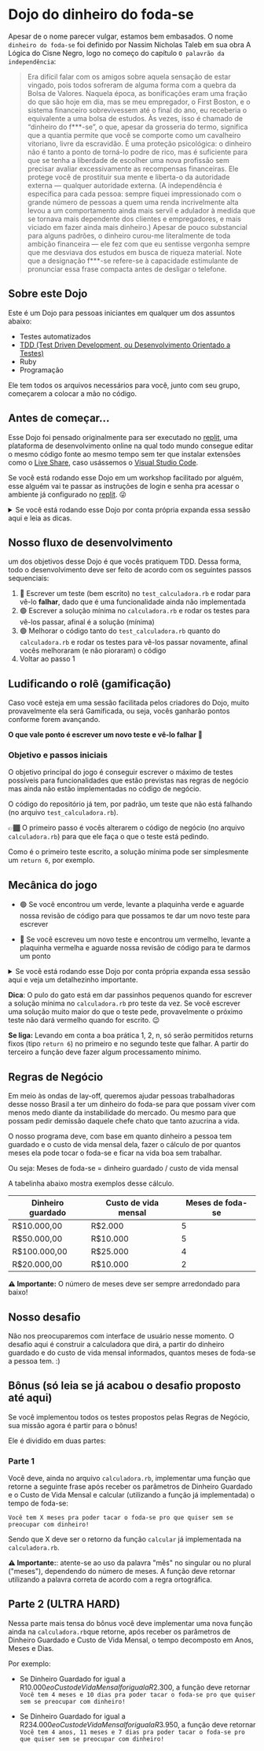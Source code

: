 # Dojo do dinheiro do foda-se

Apesar de o nome parecer vulgar, estamos bem embasados. O nome `dinheiro do foda-se` foi definido por Nassim Nicholas Taleb em sua obra A Lógica do Cisne Negro, logo no começo do capítulo `O palavrão da independência`:

> Era difícil falar com os amigos sobre aquela sensação de estar vingado, pois todos sofreram de alguma forma com a quebra da Bolsa de Valores. Naquela época, as bonificações eram uma fração do que são hoje em dia, mas se meu empregador, o First Boston, e o sistema financeiro sobrevivessem até o final do ano, eu receberia o equivalente a uma bolsa de estudos. Às vezes, isso é chamado de “dinheiro do f***-se”, o que, apesar da grosseria do termo, significa que a quantia permite que você se comporte como um cavalheiro vitoriano, livre da escravidão. É uma proteção psicológica: o dinheiro não é tanto a ponto de torná-lo podre de rico, mas é suficiente para que se tenha a liberdade de escolher uma nova profissão sem precisar avaliar excessivamente as recompensas financeiras. Ele protege você de prostituir sua mente e liberta-o da autoridade externa — qualquer autoridade externa. (A independência é específica para cada pessoa: sempre fiquei impressionado com o grande número de pessoas a quem uma renda incrivelmente alta levou a um comportamento ainda mais servil e adulador à medida que se tornava mais dependente dos clientes e empregadores, e mais viciado em fazer ainda mais dinheiro.) Apesar de pouco substancial para alguns padrões, o dinheiro curou-me literalmente de toda ambição financeira — ele fez com que eu sentisse vergonha sempre que me desviava dos estudos em busca de riqueza material. Note que a designação f***-se refere-se à capacidade estimulante de pronunciar essa frase compacta antes de desligar o telefone.

## Sobre este Dojo

Este é um Dojo para pessoas iniciantes em qualquer um dos assuntos abaixo:

- Testes automatizados
- [TDD (Test Driven Development, ou Desenvolvimento Orientado a Testes)](https://pt.wikipedia.org/wiki/Test-driven_development)
- Ruby
- Programação

Ele tem todos os arquivos necessários para você, junto com seu grupo, começarem a colocar a mão no código.

## Antes de começar...

Esse Dojo foi pensado originalmente para ser executado no [replit](https://replit.com), uma plataforma de desenvolvimento online na qual todo mundo consegue editar o mesmo código fonte ao mesmo tempo sem ter que instalar extensões como o [Live Share](https://visualstudio.microsoft.com/pt-br/services/live-share/), caso usássemos o [Visual Studio Code](https://code.visualstudio.com).

Se você está rodando esse Dojo em um workshop facilitado por alguém, esse alguém vai te passar as instruções de login e senha pra acessar o ambiente já configurado no [replit](https://replit.com). 😜

<details>
  <summary>Se você está rodando esse Dojo por conta própria expanda essa sessão aqui e leia as dicas.</summary>

Fique a vontade para criar uma conta no replit e experimentá-lo! Tenha em mente:

1. Que a versão gratuita do [replit](https://replit.com) só te permite chamar 1 pessoa pra colaborar com você. A alternativa é você compartilhar seu user e senha (nada seguro) com outras pessoas, assim vocês conseguem usar em grupos maiores.

2. Dentro do [replit](https://replit.com) você vai ter que colocar a URL desse projeto (https://github.com/tiolula/tdd_fodase.git) para que ele baixe o código fonte

3. Mesmo selecionando que o seu projeto é em Ruby, você vai ter que instalar o as bibliotecas de teste (`gem install minitest minitest-reporters`) no [replit](https://replit.com), e é legal, inclusive, configurar o botão `RUN` pra executar o comando `ruby ./testes/test_calculadora.rb`.

</details>

## Nosso fluxo de desenvolvimento

um dos objetivos desse Dojo é que vocês pratiquem TDD. Dessa forma, todo o desenvolvimento deve ser feito de acordo com os seguintes passos sequenciais:

1. 🔴 Escrever um teste (bem escrito) no `test_calculadora.rb` e rodar para vê-lo **falhar**, dado que é uma funcionalidade ainda não implementada
2. 🟢 Escrever a solução mínima no `calculadora.rb` e rodar os testes para vê-los passar, afinal é a solução (mínima)
3. 🟢 Melhorar o código tanto do `test_calculadora.rb` quanto do `calculadora.rb` e rodar os testes para vê-los passar novamente, afinal vocês melhoraram (e não pioraram) o código
4. Voltar ao passo 1

## Ludificando o rolê (gamificação)

Caso você esteja em uma sessão facilitada pelos criadores do Dojo, muito provavelmente ela será Gamificada, ou seja, vocês ganharão pontos conforme forem avançando.

**O que vale ponto é escrever um novo teste e vê-lo falhar 🔴**

### Objetivo e passos iniciais

O objetivo principal do jogo é conseguir escrever o máximo de testes possíveis para funcionalidades que estão previstas nas regras de negócio mas ainda não estão implementadas no código de negócio.

O código do repositório já tem, por padrão, um teste que não está falhando (no arquivo `test_calculadora.rb`).

👉🏾 O primeiro passo é vocês alterarem o código de negócio (no arquivo `calculadora.rb`) para que ele faça o que o teste está pedindo.

Como é o primeiro teste escrito, a solução mínima pode ser simplesmente um `return 6`, por exemplo.

## Mecânica do jogo

- 🟢 Se você encontrou um verde, levante a plaquinha verde e aguarde nossa revisão de código para que possamos te dar um novo teste para escrever

- 🔴 Se você escreveu um novo teste e encontrou um vermelho, levante a plaquinha vermelha e aguarde nossa revisão de código para te darmos um ponto

<details>
  <summary>Se você está rodando esse Dojo por conta própria expanda essa sessão aqui e veja um detalhezinho importante.</summary>

Se você está rodando por conta própria, ou seja, sem pessoas facilitando o rolê pra você, provavelmente não vai rolar nem plaquinha nem revisão de código, né?

Mas tatu do bem. Faz o seguinte: Contabilize seus pontos por conta própria e use a sequência de testes que está no endereço: http://dontpad.com/tdd_fodase_teste1

Mesmo jogando sem facilitação é importante seguir a mecânica proposta. Não veja o teste seguinte sem ter acabado o anterior. \o/

</details>

**Dica**: O pulo do gato está em dar passinhos pequenos quando for escrever a solução mínima no `calculadora.rb` pro teste da vez. Se você escrever uma solução muito maior do que o teste pede, provavelmente o próximo teste não dará vermelho quando for escrito. 😉

**Se liga:** Levando em conta a boa prática 1, 2, n, só serão permitidos returns fixos (tipo `return 6`) no primeiro e no segundo teste que falhar. A partir do terceiro a função deve fazer algum processamento mínimo.

## Regras de Negócio

Em meio às ondas de lay-off, queremos ajudar pessoas trabalhadoras desse nosso Brasil a ter um dinheiro do foda-se para que possam viver com menos medo diante da instabilidade do mercado. Ou mesmo para que possam pedir demissão daquele chefe chato que tanto azucrina a vida.

O nosso programa deve, com base em quanto dinheiro a pessoa tem guardado e o custo de vida mensal dela, fazer o cálculo de por quantos meses ela pode tocar o foda-se e ficar na vida boa sem trabalhar.

Ou seja: Meses de foda-se = dinheiro guardado / custo de vida mensal

A tabelinha abaixo mostra exemplos desse cálculo.

| Dinheiro guardado              | Custo de vida mensal   | Meses de foda-se   |
|--------------------------------|------------------------|--------------------|
| R$10.000,00                    | R$2.000                | 5                  |
| R$50.000,00                    | R$10.000               | 5                  |
| R$100.000,00                   | R$25.000               | 4                  |
| R$20.000,00                    | R$10.000               | 2                  |

**⚠️ Importante:** O número de meses deve ser sempre arredondado para baixo!

## Nosso desafio

Não nos preocuparemos com interface de usuário nesse momento. O desafio aqui é construir a calculadora que dirá, a partir do dinheiro guardado e do custo de vida mensal informados, quantos meses de foda-se a pessoa tem. :)

## Bônus (só leia se já acabou o desafio proposto até aqui)

Se você implementou todos os testes propostos pelas Regras de Negócio, sua missão agora é partir para o bônus!

Ele é dividido em duas partes:

### Parte 1

Você deve, ainda no arquivo `calculadora.rb`, implementar uma função que retorne a seguinte frase após receber os parâmetros de  Dinheiro Guardado e o Custo de Vida Mensal e calcular (utilizando a função já implementada) o tempo de foda-se:

`Você tem X meses pra poder tacar o foda-se pro que quiser sem se preocupar com dinheiro!`

Sendo que X deve ser o retorno da função `calcular` já implementada na `calculadora.rb`.

**⚠️ Importante:**: atente-se ao uso da palavra "mês" no singular ou no plural ("meses"), dependendo do número de meses. A função deve retornar utilizando a palavra correta de acordo com a regra ortográfica.

## Parte 2 (ULTRA HARD)

Nessa parte mais tensa do bônus você deve implementar uma nova função ainda na `calculadora.rb`que retorne, após receber os parâmetros de Dinheiro Guardado e Custo de Vida Mensal, o tempo decomposto em Anos, Meses e Dias.

Por exemplo:

- Se Dinheiro Guardado for igual a R$10.000 e o Custo de Vida Mensal for igual a R$2.300, a função deve retornar `Você tem 4 meses e 10 dias pra poder tacar o foda-se pro que quiser sem se preocupar com dinheiro!`

- Se Dinheiro Guardado for igual a R$234.000 e o Custo de Vida Mensal for igual a R$3.950, a função deve retornar `Você tem 4 anos, 11 meses e 7 dias pra poder tacar o foda-se pro que quiser sem se preocupar com dinheiro!`
